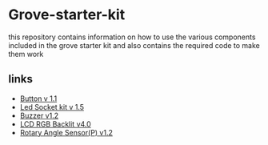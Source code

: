 # Grove-starter-kit
this repository contains information on how to use the various components included in the grove starter kit and also contains the required code to make them work

## links
* [Button v 1.1](https://github.com/rezraf77/Grove-starter-kit/blob/master/button/button.md)
* [Led Socket kit v 1.5](https://github.com/rezraf77/Grove-starter-kit/blob/master/led/led.md)
* [Buzzer v1.2](https://github.com/rezraf77/Grove-starter-kit/blob/master/piezo%20buzzer/buzzer.md) 
* [LCD RGB Backlit v4.0](https://github.com/rezraf77/Grove-starter-kit/blob/master/piezo%20buzzer/buzzer.md) 
* [Rotary Angle Sensor(P) v1.2](https://github.com/rezraf77/Grove-starter-kit/blob/master/Rotary%20Angle%20Sensor%20(p)%20v1.2/rotary_angle_sensor%20(p)_v1.2.md)

